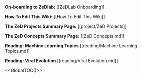 **On-boarding to ZeDlab:** [[ZeDLab Onboarding]]

**How To Edit This Wiki:** [[How To Edit This Wiki]]

**The ZeD Projects Summary Page:** [[project/ZeD Projects]]

**The ZeD Concepts Summary Page:** [[ZeD Concepts.md]]

**Reading: Machine Learning Topics** [[reading/Machine Learning Topics.md]]

**Reading: Viral Evolution** [[reading/Viral Evolution.md]]

<<GlobalTOC()>>
